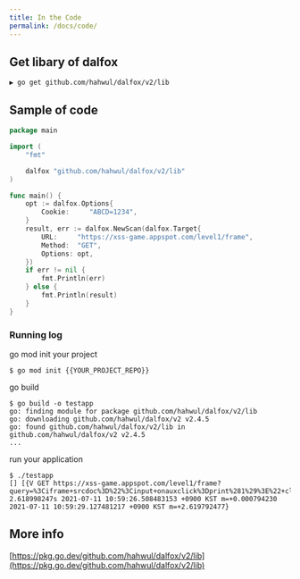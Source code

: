 ```yaml
---
title: In the Code
permalink: /docs/code/
---
```


## Get libary of dalfox
```
▶ go get github.com/hahwul/dalfox/v2/lib
```

## Sample of code
```go
package main 

import (
	"fmt"

	dalfox "github.com/hahwul/dalfox/v2/lib"
)

func main() {
	opt := dalfox.Options{
		Cookie:     "ABCD=1234",
	}
	result, err := dalfox.NewScan(dalfox.Target{
		URL:     "https://xss-game.appspot.com/level1/frame",
		Method:  "GET",
		Options: opt,
	})
	if err != nil {
		fmt.Println(err)
	} else {
		fmt.Println(result)
	}
}
```

### Running log
go mod init your project
```
$ go mod init {{YOUR_PROJECT_REPO}}
```

go build 
```
$ go build -o testapp
go: finding module for package github.com/hahwul/dalfox/v2/lib
go: downloading github.com/hahwul/dalfox/v2 v2.4.5
go: found github.com/hahwul/dalfox/v2/lib in github.com/hahwul/dalfox/v2 v2.4.5
...
```

run your application
```
$ ./testapp
[] [{V GET https://xss-game.appspot.com/level1/frame?query=%3Ciframe+srcdoc%3D%22%3Cinput+onauxclick%3Dprint%281%29%3E%22+class%3Ddalfox%3E%3C%2Fiframe%3E}] 2.618998247s 2021-07-11 10:59:26.508483153 +0900 KST m=+0.000794230 2021-07-11 10:59:29.127481217 +0900 KST m=+2.619792477}
```

## More info
[https://pkg.go.dev/github.com/hahwul/dalfox/v2/lib](https://pkg.go.dev/github.com/hahwul/dalfox/v2/lib)
